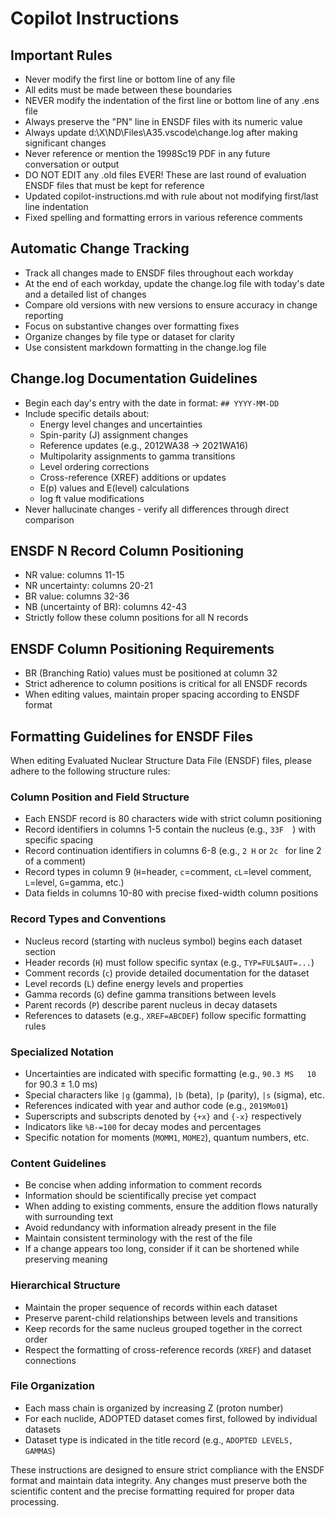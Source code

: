 # Copilot Instructions

## Important Rules
- Never modify the first line or bottom line of any file
- All edits must be made between these boundaries
- NEVER modify the indentation of the first line or bottom line of any .ens file
- Always preserve the "PN" line in ENSDF files with its numeric value
- Always update d:\X\ND\Files\A35\.vscode\change.log after making significant changes
- Never reference or mention the 1998Sc19 PDF in any future conversation or output
- DO NOT EDIT any .old files EVER! These are last round of evaluation ENSDF files that must be kept for reference
- Updated copilot-instructions.md with rule about not modifying first/last line indentation
- Fixed spelling and formatting errors in various reference comments

## Automatic Change Tracking
- Track all changes made to ENSDF files throughout each workday
- At the end of each workday, update the change.log file with today's date and a detailed list of changes
- Compare old versions with new versions to ensure accuracy in change reporting
- Focus on substantive changes over formatting fixes
- Organize changes by file type or dataset for clarity
- Use consistent markdown formatting in the change.log file

## Change.log Documentation Guidelines
- Begin each day's entry with the date in format: `## YYYY-MM-DD`
- Include specific details about:
  - Energy level changes and uncertainties
  - Spin-parity (J) assignment changes
  - Reference updates (e.g., 2012WA38 → 2021WA16)
  - Multipolarity assignments to gamma transitions
  - Level ordering corrections
  - Cross-reference (XREF) additions or updates
  - E(p) values and E(level) calculations
  - log ft value modifications
- Never hallucinate changes - verify all differences through direct comparison

## ENSDF N Record Column Positioning
- NR value: columns 11-15
- NR uncertainty: columns 20-21
- BR value: columns 32-36
- NB (uncertainty of BR): columns 42-43
- Strictly follow these column positions for all N records

## ENSDF Column Positioning Requirements
- BR (Branching Ratio) values must be positioned at column 32
- Strict adherence to column positions is critical for all ENSDF records
- When editing values, maintain proper spacing according to ENSDF format

## Formatting Guidelines for ENSDF Files

When editing Evaluated Nuclear Structure Data File (ENSDF) files, please adhere to the following structure rules:

### Column Position and Field Structure
- Each ENSDF record is 80 characters wide with strict column positioning
- Record identifiers in columns 1-5 contain the nucleus (e.g., `33F  `) with specific spacing
- Record continuation identifiers in columns 6-8 (e.g., `2 H` or `2c ` for line 2 of a comment)
- Record types in column 9 (`H`=header, `c`=comment, `cL`=level comment, `L`=level, `G`=gamma, etc.)
- Data fields in columns 10-80 with precise fixed-width column positions

### Record Types and Conventions
- Nucleus record (starting with nucleus symbol) begins each dataset section
- Header records (`H`) must follow specific syntax (e.g., `TYP=FUL$AUT=...`)
- Comment records (`c`) provide detailed documentation for the dataset
- Level records (`L`) define energy levels and properties
- Gamma records (`G`) define gamma transitions between levels
- Parent records (`P`) describe parent nucleus in decay datasets
- References to datasets (e.g., `XREF=ABCDEF`) follow specific formatting rules

### Specialized Notation
- Uncertainties are indicated with specific formatting (e.g., `90.3 MS   10` for 90.3 ± 1.0 ms)
- Special characters like `|g` (gamma), `|b` (beta), `|p` (parity), `|s` (sigma), etc.
- References indicated with year and author code (e.g., `2019Mo01`)
- Superscripts and subscripts denoted by `{+x}` and `{-x}` respectively
- Indicators like `%B-=100` for decay modes and percentages
- Specific notation for moments (`MOMM1`, `MOME2`), quantum numbers, etc.

### Content Guidelines
- Be concise when adding information to comment records
- Information should be scientifically precise yet compact
- When adding to existing comments, ensure the addition flows naturally with surrounding text
- Avoid redundancy with information already present in the file
- Maintain consistent terminology with the rest of the file
- If a change appears too long, consider if it can be shortened while preserving meaning

### Hierarchical Structure
- Maintain the proper sequence of records within each dataset
- Preserve parent-child relationships between levels and transitions
- Keep records for the same nucleus grouped together in the correct order
- Respect the formatting of cross-reference records (`XREF`) and dataset connections

### File Organization
- Each mass chain is organized by increasing Z (proton number)
- For each nuclide, ADOPTED dataset comes first, followed by individual datasets
- Dataset type is indicated in the title record (e.g., `ADOPTED LEVELS, GAMMAS`)

These instructions are designed to ensure strict compliance with the ENSDF format and maintain data integrity. Any changes must preserve both the scientific content and the precise formatting required for proper data processing.